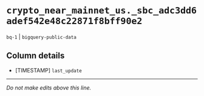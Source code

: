 # `crypto_near_mainnet_us._sbc_adc3dd6adef542e48c22871f8bff90e2`
`bq-1` | `bigquery-public-data`

## Column details
* [TIMESTAMP] `last_update`

-------------------------------------------------------------------------------
*Do not make edits above this line.*

